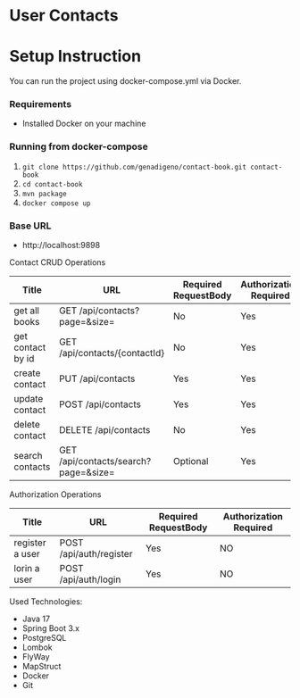 # User Contacts

# Setup Instruction
You can run the project using docker-compose.yml via Docker.

### Requirements
* Installed Docker on your machine

### Running from docker-compose
1. `git clone https://github.com/genadigeno/contact-book.git contact-book`
2. `cd contact-book`
3. `mvn package`
4. `docker compose up`

### Base URL
- http://localhost:9898

Contact CRUD Operations

| Title             | URL                                            | Required RequestBody | Authorization Required |
|-------------------|------------------------------------------------|----------------------|------------------------|
| get all books     | GET /api/contacts?page=<int>&size=<int>        | No                   | Yes                    |
| get contact by id | GET /api/contacts/{contactId}                  | No                   | Yes                    |
| create contact    | PUT /api/contacts                              | Yes                  | Yes                    | 
| update contact    | POST /api/contacts                             | Yes                  | Yes                    |
| delete contact    | DELETE /api/contacts                           | No                   | Yes                    | 
| search contacts   | GET /api/contacts/search?page=<int>&size=<int> | Optional             | Yes                    |

Authorization Operations

| Title           | URL                     | Required RequestBody | Authorization Required |
|-----------------|-------------------------|----------------------|------------------------|
| register a user | POST /api/auth/register | Yes                  | NO                     |
| lorin a user    | POST /api/auth/login    | Yes                  | NO                     |

Used Technologies:
* Java 17
* Spring Boot 3.x
* PostgreSQL
* Lombok
* FlyWay
* MapStruct
* Docker
* Git
